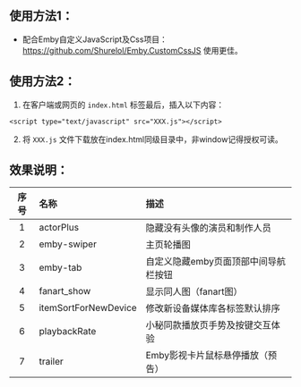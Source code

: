 ## 使用方法1： 
- 配合Emby自定义JavaScript及Css项目：https://github.com/Shurelol/Emby.CustomCssJS 使用更佳。

## 使用方法2： 
1. 在客户端或网页的 `index.html` <body></body> 标签最后，插入以下内容：
```
<script type="text/javascript" src="XXX.js"></script> 
```
2. 将 `XXX.js` 文件下载放在index.html同级目录中，非window记得授权可读。

## 效果说明：
| 序号 | 名称 | 描述 |  
| :---: | :--- | :--- |  
| 1 | actorPlus | 隐藏没有头像的演员和制作人员 |  
| 2 | emby-swiper | 主页轮播图 |  
| 3 | emby-tab | 自定义隐藏emby页面顶部中间导航栏按钮 |  
| 4 | fanart_show | 显示同人图（fanart图） |
| 5 | itemSortForNewDevice | 修改新设备媒体库各标签默认排序 |  
| 6 | playbackRate | 小秘同款播放页手势及按键交互体验 |
| 7 | trailer | Emby影视卡片鼠标悬停播放（预告） |
